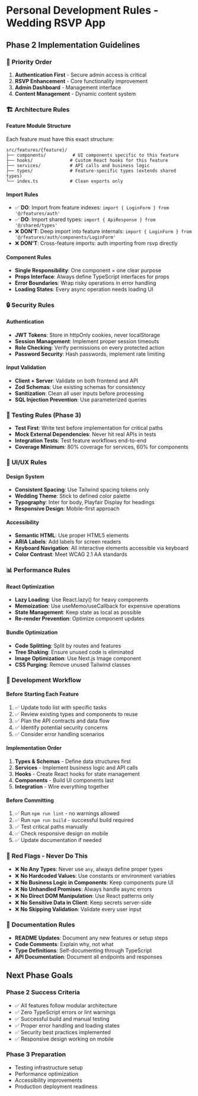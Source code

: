 # Personal Development Rules - Wedding RSVP App

## Phase 2 Implementation Guidelines

### 🎯 **Priority Order**
1. **Authentication First** - Secure admin access is critical
2. **RSVP Enhancement** - Core functionality improvement
3. **Admin Dashboard** - Management interface
4. **Content Management** - Dynamic content system

### 🏗️ **Architecture Rules**

#### Feature Module Structure
Each feature must have this exact structure:
```
src/features/{feature}/
├── components/          # UI components specific to this feature
├── hooks/              # Custom React hooks for this feature
├── services/           # API calls and business logic
├── types/              # Feature-specific types (extends shared types)
└── index.ts            # Clean exports only
```

#### Import Rules
- ✅ **DO**: Import from feature indexes: `import { LoginForm } from '@/features/auth'`
- ✅ **DO**: Import shared types: `import { ApiResponse } from '@/shared/types'`
- ❌ **DON'T**: Deep import into feature internals: `import { LoginForm } from '@/features/auth/components/LoginForm'`
- ❌ **DON'T**: Cross-feature imports: auth importing from rsvp directly

#### Component Rules
- **Single Responsibility**: One component = one clear purpose
- **Props Interface**: Always define TypeScript interfaces for props
- **Error Boundaries**: Wrap risky operations in error handling
- **Loading States**: Every async operation needs loading UI

### 🔒 **Security Rules**

#### Authentication
- **JWT Tokens**: Store in httpOnly cookies, never localStorage
- **Session Management**: Implement proper session timeouts
- **Role Checking**: Verify permissions on every protected action
- **Password Security**: Hash passwords, implement rate limiting

#### Input Validation
- **Client + Server**: Validate on both frontend and API
- **Zod Schemas**: Use existing schemas for consistency
- **Sanitization**: Clean all user inputs before processing
- **SQL Injection Prevention**: Use parameterized queries

### 🧪 **Testing Rules** (Phase 3)
- **Test First**: Write test before implementation for critical paths
- **Mock External Dependencies**: Never hit real APIs in tests
- **Integration Tests**: Test feature workflows end-to-end
- **Coverage Minimum**: 80% coverage for services, 60% for components

### 🎨 **UI/UX Rules**

#### Design System
- **Consistent Spacing**: Use Tailwind spacing tokens only
- **Wedding Theme**: Stick to defined color palette
- **Typography**: Inter for body, Playfair Display for headings
- **Responsive Design**: Mobile-first approach

#### Accessibility
- **Semantic HTML**: Use proper HTML5 elements
- **ARIA Labels**: Add labels for screen readers
- **Keyboard Navigation**: All interactive elements accessible via keyboard
- **Color Contrast**: Meet WCAG 2.1 AA standards

### 📊 **Performance Rules**

#### React Optimization
- **Lazy Loading**: Use React.lazy() for heavy components
- **Memoization**: Use useMemo/useCallback for expensive operations
- **State Management**: Keep state as local as possible
- **Re-render Prevention**: Optimize component updates

#### Bundle Optimization
- **Code Splitting**: Split by routes and features
- **Tree Shaking**: Ensure unused code is eliminated
- **Image Optimization**: Use Next.js Image component
- **CSS Purging**: Remove unused Tailwind classes

### 🔄 **Development Workflow**

#### Before Starting Each Feature
1. ✅ Update todo list with specific tasks
2. ✅ Review existing types and components to reuse
3. ✅ Plan the API contracts and data flow
4. ✅ Identify potential security concerns
5. ✅ Consider error handling scenarios

#### Implementation Order
1. **Types & Schemas** - Define data structures first
2. **Services** - Implement business logic and API calls
3. **Hooks** - Create React hooks for state management
4. **Components** - Build UI components last
5. **Integration** - Wire everything together

#### Before Committing
1. ✅ Run `npm run lint` - no warnings allowed
2. ✅ Run `npm run build` - successful build required
3. ✅ Test critical paths manually
4. ✅ Check responsive design on mobile
5. ✅ Update documentation if needed

### 🚨 **Red Flags - Never Do This**
- ❌ **No Any Types**: Never use `any`, always define proper types
- ❌ **No Hardcoded Values**: Use constants or environment variables
- ❌ **No Business Logic in Components**: Keep components pure UI
- ❌ **No Unhandled Promises**: Always handle async errors
- ❌ **No Direct DOM Manipulation**: Use React patterns only
- ❌ **No Sensitive Data in Client**: Keep secrets server-side
- ❌ **No Skipping Validation**: Validate every user input

### 📝 **Documentation Rules**
- **README Updates**: Document any new features or setup steps
- **Code Comments**: Explain why, not what
- **Type Definitions**: Self-documenting through TypeScript
- **API Documentation**: Document all endpoints and responses

## Next Phase Goals

### Phase 2 Success Criteria
- ✅ All features follow modular architecture
- ✅ Zero TypeScript errors or lint warnings
- ✅ Successful build and manual testing
- ✅ Proper error handling and loading states
- ✅ Security best practices implemented
- ✅ Responsive design working on mobile

### Phase 3 Preparation
- Testing infrastructure setup
- Performance optimization
- Accessibility improvements
- Production deployment readiness